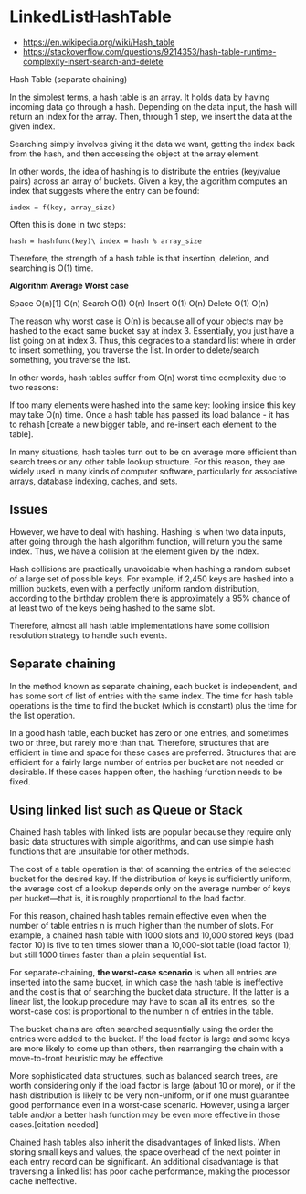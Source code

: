 # LinkedListHashTable
* https://en.wikipedia.org/wiki/Hash_table
* https://stackoverflow.com/questions/9214353/hash-table-runtime-complexity-insert-search-and-delete


Hash Table (separate chaining)

In the simplest terms, a hash table is an array. It holds data by having incoming
data go through a hash. Depending on the data input, the hash will return an index for the array. Then, through 1 step, we insert the data at the given index.

Searching simply involves giving it the data we want, getting the index back
from the hash, and then accessing the object at the array element.

In other words, the idea of hashing is to distribute the entries (key/value pairs) across an array of buckets. Given a key, the algorithm computes an index that suggests where the entry can be found:

`
index = f(key, array_size)
`

Often this is done in two steps:

`
hash = hashfunc(key)\
index = hash % array_size
`

Therefore, the strength of a hash table is that insertion, deletion, and searching is O(1) time.

**Algorithm		Average	  Worst case**

Space		    O(n)[1]	  O(n)
Search		  O(1)	    O(n)
Insert		  O(1)	    O(n)
Delete		  O(1)	    O(n)

The reason why worst case is O(n) is because all of your objects may be hashed
to the exact same bucket say at index 3. Essentially, you just have a list
going on at index 3. Thus, this degrades to a standard list where in order to
insert something, you traverse the list. In order to delete/search something, you traverse the list.

In other words, hash tables suffer from O(n) worst time complexity due to two reasons:

If too many elements were hashed into the same key: looking inside this key may take O(n) time.
Once a hash table has passed its load balance - it has to rehash [create a new bigger table, and re-insert each element to the table].

In many situations, hash tables turn out to be on average more efficient than search trees or any other table lookup structure. For this reason, they are widely used in many kinds of computer software, particularly for associative arrays, database indexing, caches, and sets.

## Issues

However, we have to deal with hashing. Hashing is when two data inputs, after
going through the hash algorithm function, will return you the same index.
Thus, we have a collision at the element given by the index.

Hash collisions are practically unavoidable when hashing a random subset of a large set of possible keys. For example, if 2,450 keys are hashed into a million buckets, even with a perfectly uniform random distribution, according to the birthday problem there is approximately a 95% chance of at least two of the keys being hashed to the same slot.

Therefore, almost all hash table implementations have some collision resolution strategy to handle such events.

## Separate chaining

In the method known as separate chaining, each bucket is independent, and has some sort of list of entries with the same index. The time for hash table operations is the time to find the bucket (which is constant) plus the time for the list operation.

In a good hash table, each bucket has zero or one entries, and sometimes two or three, but rarely more than that. Therefore, structures that are efficient in time and space for these cases are preferred. Structures that are efficient for a fairly large number of entries per bucket are not needed or desirable. If these cases happen often, the hashing function needs to be fixed.

## Using linked list such as Queue or Stack

Chained hash tables with linked lists are popular because they require only basic data structures with simple algorithms, and can use simple hash functions that are unsuitable for other methods.

The cost of a table operation is that of scanning the entries of the selected bucket for the desired key. If the distribution of keys is sufficiently uniform, the average cost of a lookup depends only on the average number of keys per bucket—that is, it is roughly proportional to the load factor.

For this reason, chained hash tables remain effective even when the number of table entries n is much higher than the number of slots. For example, a chained hash table with 1000 slots and 10,000 stored keys (load factor 10) is five to ten times slower than a 10,000-slot table (load factor 1); but still 1000 times faster than a plain sequential list.

For separate-chaining, **the worst-case scenario** is when all entries are inserted into the same bucket, in which case the hash table is ineffective and the cost is that of searching the bucket data structure. If the latter is a linear list, the lookup procedure may have to scan all its entries, so the worst-case cost is proportional to the number n of entries in the table.

The bucket chains are often searched sequentially using the order the entries were added to the bucket. If the load factor is large and some keys are more likely to come up than others, then rearranging the chain with a move-to-front heuristic may be effective.

More sophisticated data structures, such as balanced search trees, are worth considering only if the load factor is large (about 10 or more), or if the hash distribution is likely to be very non-uniform, or if one must guarantee good performance even in a worst-case scenario. However, using a larger table and/or a better hash function may be even more effective in those cases.[citation needed]

Chained hash tables also inherit the disadvantages of linked lists. When storing small keys and values, the space overhead of the next pointer in each entry record can be significant. An additional disadvantage is that traversing a linked list has poor cache performance, making the processor cache ineffective.

